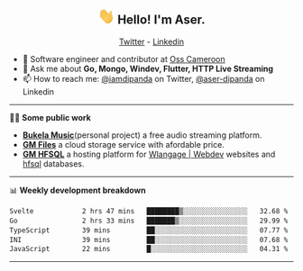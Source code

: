 <h2 align="center"> <img src="https://github.com/gabriel-TheCode/gabriel-TheCode/blob/master/gifs/Hi.gif" width="30px"> Hello! I'm Aser.</h2>
<p align="center">
  <a href="https://twitter.com/iamdipanda">Twitter</a> - 
  <a href="https://www.linkedin.com/in/aser-dipanda/">Linkedin</a>
</p>


- 🔭 Software engineer and contributor at [Oss Cameroon](https://github.com/osscameroon)
- 💬 Ask me about **Go, Mongo, Windev, Flutter, HTTP Live Streaming**
- 📫 How to reach me: [@iamdipanda](https://twitter.com/iamdipanda) on Twitter, [@aser-dipanda](https://www.linkedin.com/in/aser-dipanda/) on Linkedin

-------

👨‍💻 **Some public work**

- **[Bukela Music](https://music.bukela.co)**(personal project) a free audio streaming platform. 
- **[GM Files](https://gamesmania.io)** a cloud storage service with afordable price.
- **[GM HFSQL](https://gamesmania.io)** a hosting platform for [Wlangage | Webdev](https://pcsoft.fr/webdev/index.html) websites and [hfsql](https://pcsoft.fr/accueilpub/hfsql.htm) databases.
-------

📊 **Weekly development breakdown**

<!--START_SECTION:waka-->

```txt
Svelte            2 hrs 47 mins   ████████▒░░░░░░░░░░░░░░░░   32.68 %
Go                2 hrs 33 mins   ███████▒░░░░░░░░░░░░░░░░░   29.99 %
TypeScript        39 mins         ██░░░░░░░░░░░░░░░░░░░░░░░   07.77 %
INI               39 mins         ██░░░░░░░░░░░░░░░░░░░░░░░   07.68 %
JavaScript        22 mins         █░░░░░░░░░░░░░░░░░░░░░░░░   04.31 %
```

<!--END_SECTION:waka-->

-------
